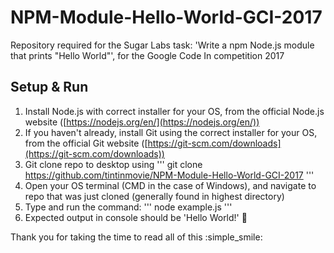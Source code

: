 # NPM-Module-Hello-World-GCI-2017
Repository required for the Sugar Labs task: 'Write a npm Node.js module that prints "Hello World"', for the Google Code In competition 2017

## Setup & Run
1) Install Node.js with correct installer for your OS, from the official Node.js website ([https://nodejs.org/en/](https://nodejs.org/en/))
2) If you haven't already, install Git using the correct installer for your OS, from the official Git website ([https://git-scm.com/downloads](https://git-scm.com/downloads))
3) Git clone repo to desktop using ''' git clone https://github.com/tintinmovie/NPM-Module-Hello-World-GCI-2017 ''' 
4) Open your OS terminal (CMD in the case of Windows), and navigate to repo that was just cloned (generally found in highest directory)
5) Type and run the command: ''' node example.js '''
6) Expected output in console should be 'Hello World!' :tada:



Thank you for taking the time to read all of this :simple_smile:

